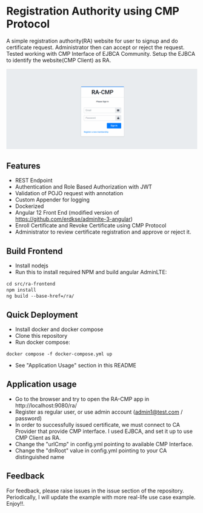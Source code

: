 # Registration Authority using CMP Protocol

A simple registration authority(RA) website for user to signup and do certificate request. Administrator then can accept or reject the request. Tested working with CMP Interface of EJBCA Community. Setup the EJBCA to identify the website(CMP Client) as RA.

![](https://github.com/rsatrio/RegistrationAuthority-CMP/blob/main/RA-CMP.gif)

## Features
- REST Endpoint
- Authentication and Role Based Authorization with JWT
- Validation of POJO request with annotation
- Custom Appender for logging
- Dockerized
- Angular 12  Front End (modified version of https://github.com/erdkse/adminlte-3-angular) 
- Enroll Certificate and Revoke Certificate using CMP Protocol
- Administrator to review certificate registration and approve or reject it.

## Build Frontend

- Install nodejs 
- Run this to install required NPM and build angular AdminLTE:
```shell
cd src/ra-frontend
npm install
ng build --base-href=/ra/
```


## Quick Deployment 
- Install docker and docker compose
- Clone this repository
- Run docker compose:
```shell
docker compose -f docker-compose.yml up
```
- See "Application Usage" section in this README

## Application usage
- Go to the browser and try to open the RA-CMP app in http://localhost:9080/ra/
- Register as regular user, or use admin account (admin1@test.com / password)
- In order to successfully issued certificate, we must connect to CA Provider that provide CMP interface. I used EJBCA, and set it up to use CMP Client as RA. 
- Change the "urlCmp" in config.yml pointing to available CMP Interface. 
- Change the "dnRoot" value in config.yml pointing to your CA distinguished name

## Feedback
For feedback, please raise issues in the issue section of the repository. Periodically, I will update the example with more real-life use case example. Enjoy!!.

